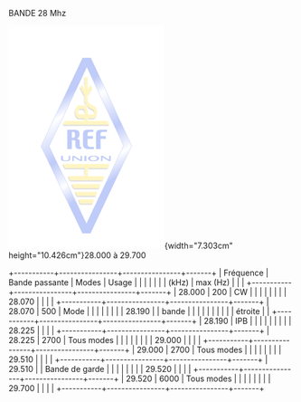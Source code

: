 BANDE 28 Mhz

![](./media/Pictures/10000201000001140000018A6BFE61F43942AD45.png){width="7.303cm"
height="10.426cm"}28.000 à 29.700

+-----------+----------------+----------------+-------+
| Fréquence | Bande passante | Modes          | Usage |
|           |                |                |       |
| (kHz)     | max (Hz)       |                |       |
+-----------+----------------+----------------+-------+
| 28.000    | 200            | CW             |       |
|           |                |                |       |
| 28.070    |                |                |       |
+-----------+----------------+----------------+-------+
| 28.070    | 500            | Mode           |       |
|           |                |                |       |
| 28.190    |                | bande          |       |
|           |                |                |       |
|           |                | étroite        |       |
+-----------+----------------+----------------+-------+
| 28.190    | IPB            |                |       |
|           |                |                |       |
| 28.225    |                |                |       |
+-----------+----------------+----------------+-------+
| 28.225    | 2700           | Tous modes     |       |
|           |                |                |       |
| 29.000    |                |                |       |
+-----------+----------------+----------------+-------+
| 29.000    | 2700           | Tous modes     |       |
|           |                |                |       |
| 29.510    |                |                |       |
+-----------+----------------+----------------+-------+
| 29.510    |                | Bande de garde |       |
|           |                |                |       |
| 29.520    |                |                |       |
+-----------+----------------+----------------+-------+
| 29.520    | 6000           | Tous modes     |       |
|           |                |                |       |
| 29.700    |                |                |       |
+-----------+----------------+----------------+-------+
